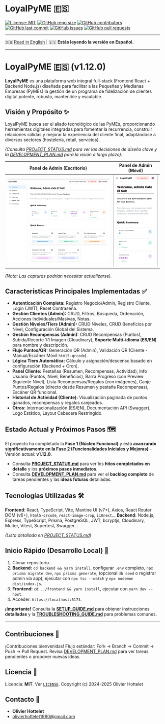 # LoyalPyME 🇪🇸

[![License: MIT](https://img.shields.io/badge/License-MIT-yellow.svg?style=flat-square)](https://opensource.org/licenses/MIT)
[![GitHub repo size](https://img.shields.io/github/repo-size/R3v180/LoyalPyME?style=flat-square)](https://github.com/R3v180/LoyalPyME)
[![GitHub contributors](https://img.shields.io/github/contributors/R3v180/LoyalPyME?style=flat-square)](https://github.com/R3v180/LoyalPyME/graphs/contributors)
[![GitHub last commit](https://img.shields.io/github/last-commit/R3v180/LoyalPyME?style=flat-square)](https://github.com/R3v180/LoyalPyME/commits/main)
[![GitHub issues](https://img.shields.io/github/issues/R3v180/LoyalPyME?style=flat-square)](https://github.com/R3v180/LoyalPyME/issues)
[![GitHub pull requests](https://img.shields.io/github/issues-pr/R3v180/LoyalPyME?style=flat-square)](https://github.com/R3v180/LoyalPyME/pulls)

---

🇬🇧 [Read in English](README.md) | 🇪🇸 **Estás leyendo la versión en Español.**

---

# LoyalPyME 🇪🇸 (v1.12.0)

**LoyalPyME** es una plataforma web integral full-stack (Frontend React + Backend Node.js) diseñada para facilitar a las Pequeñas y Medianas Empresas (PyMEs) la gestión de un programa de fidelización de clientes digital potente, robusto, mantenible y escalable.

## Visión y Propósito ✨

LoyalPyME busca ser el aliado tecnológico de las PyMEs, proporcionando herramientas digitales integradas para fomentar la recurrencia, construir relaciones sólidas y mejorar la experiencia del cliente final, adaptándose a diversos sectores (hostelería, retail, servicios).

_(Consulta [PROJECT_STATUS.md](./PROJECT_STATUS.md) para ver las decisiones de diseño clave y la [DEVELOPMENT_PLAN.md](./DEVELOPMENT_PLAN.md) para la visión a largo plazo)._

|                                   Panel de Admin (Escritorio)                                   |                                      Panel de Admin (Móvil)                                      |
| :---------------------------------------------------------------------------------------------: | :----------------------------------------------------------------------------------------------: |
| <img src="images/SC_LoyalPyME.png" alt="Panel Admin LoyalPyME - Vista Escritorio" width="100%"> | <img src="images/SC_LoyalPyME_PHONE.png" alt="Panel Admin LoyalPyME - Vista Móvil" width="100%"> |

_(Nota: Las capturas podrían necesitar actualizarse)._

## Características Principales Implementadas ✅

- **Autenticación Completa:** Registro Negocio/Admin, Registro Cliente, Login (JWT), Reset Contraseña.
- **Gestión Clientes (Admin):** CRUD, Filtros, Búsqueda, Ordenación, Acciones Individuales/Masivas, Notas.
- **Gestión Niveles/Tiers (Admin):** CRUD Niveles, CRUD Beneficios por Nivel, Configuración Global del Sistema.
- **Gestión Recompensas (Admin):** CRUD Recompensas (Puntos), Subida/Recorte 1:1 Imagen (Cloudinary), **Soporte Multi-idioma (ES/EN)** para nombre y descripción.
- **Flujo Puntos/QR:** Generación QR (Admin), Validación QR (Cliente - Manual/Escáner Móvil `html5-qrcode`).
- **Lógica Tiers Automática:** Cálculo y asignación/descenso basado en configuración (Backend + Cron).
- **Panel Cliente:** Pestañas (Resumen, Recompensas, Actividad), Info Usuario (Puntos, Nivel, Beneficios), Barra Progreso (con Preview Siguiente Nivel), Lista Recompensas/Regalos (con imágenes), Canje Puntos/Regalos (directo desde Resumen y pestaña Recompensas), Escáner QR funcional.
- **Historial de Actividad (Cliente):** Visualización paginada de puntos ganados, recompensas y regalos canjeados.
- **Otros:** Internacionalización (ES/EN), Documentación API (Swagger), Logo Estático, Layout Cabecera Restringido.

## Estado Actual y Próximos Pasos 🗺️

El proyecto ha completado la **Fase 1 (Núcleo Funcional)** y está **avanzando significativamente en la Fase 2 (Funcionalidades Iniciales y Mejoras)** - Versión actual: **v1.12.0**.

- Consulta **[PROJECT_STATUS.md](./PROJECT_STATUS.md)** para ver los **hitos completados en detalle** y los **próximos pasos inmediatos**.
- Consulta **[DEVELOPMENT_PLAN.md](./DEVELOPMENT_PLAN.md)** para ver el **backlog completo** de tareas pendientes y las **ideas futuras** detalladas.

## Tecnologías Utilizadas 🛠️

**Frontend:** React, TypeScript, Vite, Mantine UI (v7+), Axios, React Router DOM (v6+), `html5-qrcode`, `react-image-crop`, `i18next`...
**Backend:** Node.js, Express, TypeScript, Prisma, PostgreSQL, JWT, bcryptjs, Cloudinary, Multer, Vitest, Supertest, Swagger...

_(Lista detallada en [PROJECT_STATUS.md](./PROJECT_STATUS.md))_

## Inicio Rápido (Desarrollo Local) 🚀

1.  Clonar repositorio.
2.  **Backend:** `cd backend && yarn install`, configurar `.env` completo, `npx prisma migrate dev`, `npx prisma generate`, (opcional `db seed` o registrar admin vía app), ejecutar con `npx tsc --watch` y `npx nodemon dist/index.js`.
3.  **Frontend:** `cd ../frontend && yarn install`, ejecutar con `yarn dev --host`.
4.  Acceder: `https://localhost:5173`.

**¡Importante!** Consulta la **[SETUP_GUIDE.md](./SETUP_GUIDE.md)** para obtener instrucciones **detalladas** y la **[TROUBLESHOOTING_GUIDE.md](./TROUBLESHOOTING_GUIDE.md)** para problemas comunes.

---

## Contribuciones 🤝

¡Contribuciones bienvenidas! Flujo estándar: Fork -> Branch -> Commit -> Push -> Pull Request. Revisa [DEVELOPMENT_PLAN.md](./DEVELOPMENT_PLAN.md) para ver tareas pendientes o proponer nuevas ideas.

## Licencia 📜

Licencia: **MIT**. Ver [`LICENSE`](./LICENSE).
Copyright (c) 2024-2025 Olivier Hottelet

## Contacto 📧

- **Olivier Hottelet**
- olivierhottelet1980@gmail.com
